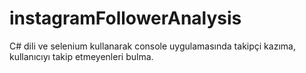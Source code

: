 # instagramFollowerAnalysis
C# dili ve selenium kullanarak console uygulamasında takipçi kazıma, kullanıcıyı takip etmeyenleri bulma.

